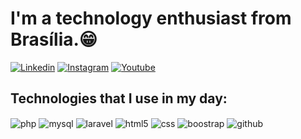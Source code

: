<H1>I'm a technology enthusiast from Brasília.😁 </H1>

[![Linkedin](https://img.shields.io/badge/LinkedIn-0077B5?style=for-the-badge&logo=linkedin&logoColor=white)](https://www.linkedin.com/in/caio-keven/)
[![Instagram](https://img.shields.io/badge/Instagram-E4405F?style=for-the-badge&logo=instagram&logoColor=white)](https://www.instagram.com/caiokevennn/)
[![Youtube](https://img.shields.io/badge/YouTube-FF0000?style=for-the-badge&logo=youtube&logoColor=white)](https://www.youtube.com/@caiokevennn)

<H2>Technologies that I use in my day:</H2>

<div style="display: inline_block">
  <img align="center" alt="php" src="https://img.shields.io/badge/PHP-777BB4?style=for-the-badge&logo=php&logoColor=white" />
  <img align="center" alt="mysql" src="https://shields.io/badge/MySQL-lightgrey?logo=mysql&style=plastic&logoColor=white&labelColor=blue" />
  <img align="center" alt="laravel" src="https://img.shields.io/badge/laravel-%23FF2D20.svg?style=for-the-badge&logo=laravel&logoColor=white"/>
  <img align="center" alt="html5" src="https://img.shields.io/badge/HTML5-E34F26?style=for-the-badge&logo=html5&logoColor=white" />
  <img align="center" alt="css" src="https://img.shields.io/badge/CSS3-1572B6?style=for-the-badge&logo=css3&logoColor=white" />
  <img align="center" alt="boostrap" src="https://img.shields.io/badge/-boostrap-0D1117?style=for-the-badge&logo=bootstrap&labelColor=0D1117" />
  <img align="center" alt="github" src="https://img.shields.io/badge/GitHub-100000?style=for-the-badge&logo=github&logoColor=white" />
</div><br/>
